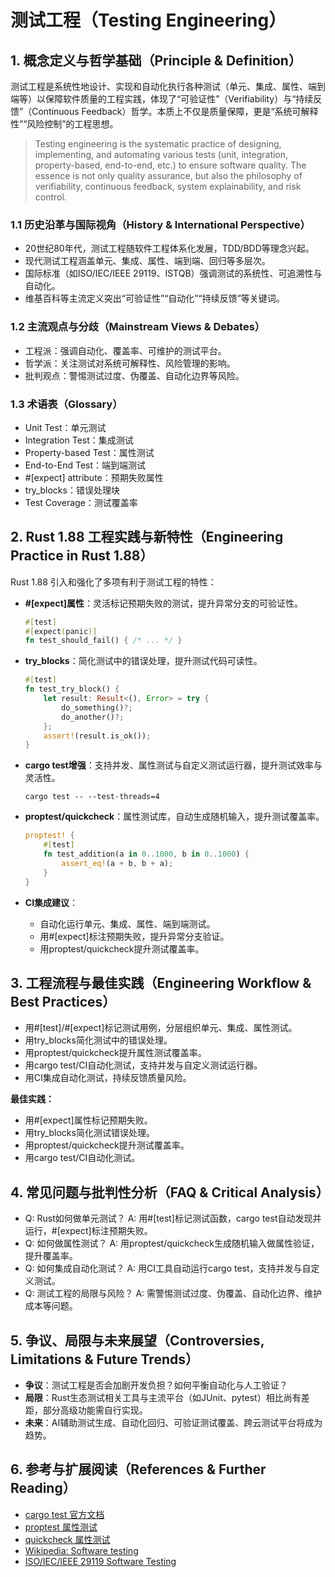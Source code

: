 # 测试工程（Testing Engineering）

## 1. 概念定义与哲学基础（Principle & Definition）

测试工程是系统性地设计、实现和自动化执行各种测试（单元、集成、属性、端到端等）以保障软件质量的工程实践，体现了“可验证性”（Verifiability）与“持续反馈”（Continuous Feedback）哲学。本质上不仅是质量保障，更是“系统可解释性”“风险控制”的工程思想。

> Testing engineering is the systematic practice of designing, implementing, and automating various tests (unit, integration, property-based, end-to-end, etc.) to ensure software quality. The essence is not only quality assurance, but also the philosophy of verifiability, continuous feedback, system explainability, and risk control.

### 1.1 历史沿革与国际视角（History & International Perspective）

- 20世纪80年代，测试工程随软件工程体系化发展，TDD/BDD等理念兴起。
- 现代测试工程涵盖单元、集成、属性、端到端、回归等多层次。
- 国际标准（如ISO/IEC/IEEE 29119、ISTQB）强调测试的系统性、可追溯性与自动化。
- 维基百科等主流定义突出“可验证性”“自动化”“持续反馈”等关键词。

### 1.2 主流观点与分歧（Mainstream Views & Debates）

- 工程派：强调自动化、覆盖率、可维护的测试平台。
- 哲学派：关注测试对系统可解释性、风险管理的影响。
- 批判观点：警惕测试过度、伪覆盖、自动化边界等风险。

### 1.3 术语表（Glossary）

- Unit Test：单元测试
- Integration Test：集成测试
- Property-based Test：属性测试
- End-to-End Test：端到端测试
- #[expect] attribute：预期失败属性
- try_blocks：错误处理块
- Test Coverage：测试覆盖率

## 2. Rust 1.88 工程实践与新特性（Engineering Practice in Rust 1.88）

Rust 1.88 引入和强化了多项有利于测试工程的特性：

- **#[expect]属性**：灵活标记预期失败的测试，提升异常分支的可验证性。

  ```rust
  #[test]
  #[expect(panic)]
  fn test_should_fail() { /* ... */ }
  ```

- **try_blocks**：简化测试中的错误处理，提升测试代码可读性。

  ```rust
  #[test]
  fn test_try_block() {
      let result: Result<(), Error> = try {
          do_something()?;
          do_another()?;
      };
      assert!(result.is_ok());
  }
  ```

- **cargo test增强**：支持并发、属性测试与自定义测试运行器，提升测试效率与灵活性。

  ```shell
  cargo test -- --test-threads=4
  ```

- **proptest/quickcheck**：属性测试库，自动生成随机输入，提升测试覆盖率。

  ```rust
  proptest! {
      #[test]
      fn test_addition(a in 0..1000, b in 0..1000) {
          assert_eq!(a + b, b + a);
      }
  }
  ```

- **CI集成建议**：
  - 自动化运行单元、集成、属性、端到端测试。
  - 用#[expect]标注预期失败，提升异常分支验证。
  - 用proptest/quickcheck提升测试覆盖率。

## 3. 工程流程与最佳实践（Engineering Workflow & Best Practices）

- 用#[test]/#[expect]标记测试用例，分层组织单元、集成、属性测试。
- 用try_blocks简化测试中的错误处理。
- 用proptest/quickcheck提升属性测试覆盖率。
- 用cargo test/CI自动化测试，支持并发与自定义测试运行器。
- 用CI集成自动化测试，持续反馈质量风险。

**最佳实践：**

- 用#[expect]属性标记预期失败。
- 用try_blocks简化测试错误处理。
- 用proptest/quickcheck提升测试覆盖率。
- 用cargo test/CI自动化测试。

## 4. 常见问题与批判性分析（FAQ & Critical Analysis）

- Q: Rust如何做单元测试？
  A: 用#[test]标记测试函数，cargo test自动发现并运行，#[expect]标注预期失败。
- Q: 如何做属性测试？
  A: 用proptest/quickcheck生成随机输入做属性验证，提升覆盖率。
- Q: 如何集成自动化测试？
  A: 用CI工具自动运行cargo test，支持并发与自定义测试。
- Q: 测试工程的局限与风险？
  A: 需警惕测试过度、伪覆盖、自动化边界、维护成本等问题。

## 5. 争议、局限与未来展望（Controversies, Limitations & Future Trends）

- **争议**：测试工程是否会加剧开发负担？如何平衡自动化与人工验证？
- **局限**：Rust生态测试相关工具与主流平台（如JUnit、pytest）相比尚有差距，部分高级功能需自行实现。
- **未来**：AI辅助测试生成、自动化回归、可验证测试覆盖、跨云测试平台将成为趋势。

## 6. 参考与扩展阅读（References & Further Reading）

- [cargo test 官方文档](https://doc.rust-lang.org/cargo/commands/cargo-test.html)
- [proptest 属性测试](https://github.com/proptest-rs/proptest)
- [quickcheck 属性测试](https://github.com/BurntSushi/quickcheck)
- [Wikipedia: Software testing](https://en.wikipedia.org/wiki/Software_testing)
- [ISO/IEC/IEEE 29119 Software Testing](https://en.wikipedia.org/wiki/ISO/IEC/IEEE_29119)
